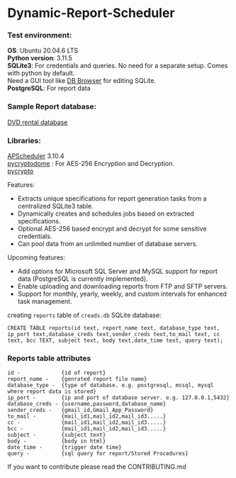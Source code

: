 # Dynamic-Report-Scheduler

### Test environment:

**OS**:              Ubuntu 20.04.6 LTS\
**Python version**:  3.11.5\
**SQLite3**:         For credentials and queries. No need for a separate setup. 
                     Comes with python by default.  
                     Need a GUI tool like [DB Browser](https://sqlitebrowser.org/) for editing SQLite.\
**PostgreSQL**:      For report data

### Sample Report database:
[DVD rental database](https://www.postgresqltutorial.com/postgresql-getting-started/postgresql-sample-database/)


### Libraries:
[APScheduler](https://github.com/agronholm/apscheduler) 3.10.4\
[pycryptodome](https://github.com/Legrandin/pycryptodome) : For AES-256 Encryption and Decryption.\
[pycrypto](https://anaconda.org/anaconda/pycrypto)

Features:
* Extracts unique specifications for report generation tasks from a centralized SQLite3 table.
* Dynamically creates and schedules jobs based on extracted specifications.
* Optional AES-256 based encrypt and decrypt for some sensitive credentials.
* Can pool data from an unlimited number of database servers.


Upcoming features:
* Add options for Microsoft SQL Server and MySQL support for report data (PostgreSQL is currently implemented).
* Enable uploading and downloading reports from FTP and SFTP servers.
* Support for monthly, yearly, weekly, and custom intervals for enhanced task management.




creating ```reports``` table of ```creads.db``` SQLite database:

```
CREATE TABLE reports(id text, report_name text, database_type text, ip_port text,database_creds text,sender_creds text,to_mail text, cc text, bcc TEXT, subject text, body text,date_time text, query text);
```


### Reports table attributes
```
id -             {id of report}
report_name -    {genrated report file name}
database_type -  {type of database. e.g. postgresql, mssql, mysql where report data is stored}
ip_port -        {ip and port of database server. e.g. 127.0.0.1,5432}
database_creds - {username,password,database_name}
sender_creds -   {gmail_id,Gmail_App_Password}
to_mail -        {mail_id1,mail_id2,mail_id3.....}
cc -             {mail_id1,mail_id2,mail_id3.....}
bcc -            {mail_id1,mail_id2,mail_id3.....}
subject -        {subject text}
body -           {body in html}
date_time -      {trigger date time}
query -          {sql query for report/Stored Procedures}

```

If you want to contribute please read the CONTRIBUTING.md